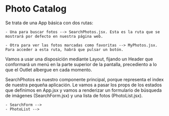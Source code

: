 # Photo Catalog

Se trata de una App básica con dos rutas:

    - Una para buscar fotos --> SearchPhotos.jsx. Esta es la ruta que se mostrará por defecto en nuestra página web.

    - Otra para ver las fotos marcadas como favoritas --> MyPhotos.jsx. Para acceder a esta ruta, habrá que pulsar un botón.

Vamos a usar una disposición mediante Layout, fijando un Header que conformará un menú en la parte superior de la pantalla, precediento a lo que el Outlet albergue en cada momento.

SearchPhotos es nuestro componente principal, porque representa el index de nuestra pequeña aplicación. Le vamos a pasar los props de los estados que definimos en App.jsx y vamos a renderizar un formulario de búsqueda de imágenes (SearchForm.jsx) y una lista de fotos (PhotoList.jsx).

    - SearchForm -->
    - PhotoList -->
